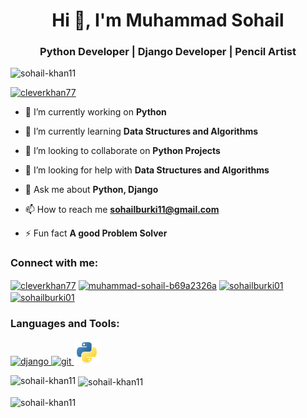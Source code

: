 <h1 align="center">Hi 👋, I'm Muhammad Sohail</h1>
<h3 align="center">Python Developer | Django Developer | Pencil Artist</h3>

<p align="left"> <img src="https://komarev.com/ghpvc/?username=sohail-khan11&label=Profile%20views&color=0e75b6&style=flat" alt="sohail-khan11" /> </p>

<p align="left"> <a href="https://twitter.com/cleverkhan77" target="blank"><img src="https://img.shields.io/twitter/follow/cleverkhan77?logo=twitter&style=for-the-badge" alt="cleverkhan77" /></a> </p>

- 🔭 I’m currently working on **Python**

- 🌱 I’m currently learning **Data Structures and Algorithms**

- 👯 I’m looking to collaborate on **Python Projects**

- 🤝 I’m looking for help with **Data Structures and Algorithms**

- 💬 Ask me about **Python, Django**

- 📫 How to reach me **sohailburki11@gmail.com**

- ⚡ Fun fact **A good Problem Solver**

<h3 align="left">Connect with me:</h3>
<p align="left">
<a href="https://twitter.com/cleverkhan77" target="blank"><img align="center" src="https://raw.githubusercontent.com/rahuldkjain/github-profile-readme-generator/master/src/images/icons/Social/twitter.svg" alt="cleverkhan77" height="30" width="40" /></a>
<a href="https://linkedin.com/in/muhammad-sohail-b69a2326a" target="blank"><img align="center" src="https://raw.githubusercontent.com/rahuldkjain/github-profile-readme-generator/master/src/images/icons/Social/linked-in-alt.svg" alt="muhammad-sohail-b69a2326a" height="30" width="40" /></a>
<a href="https://www.hackerrank.com/sohailburki01" target="blank"><img align="center" src="https://raw.githubusercontent.com/rahuldkjain/github-profile-readme-generator/master/src/images/icons/Social/hackerrank.svg" alt="sohailburki01" height="30" width="40" /></a>
<a href="https://www.leetcode.com/sohailburki01" target="blank"><img align="center" src="https://raw.githubusercontent.com/rahuldkjain/github-profile-readme-generator/master/src/images/icons/Social/leet-code.svg" alt="sohailburki01" height="30" width="40" /></a>
</p>

<h3 align="left">Languages and Tools:</h3>
<p align="left"> <a href="https://www.djangoproject.com/" target="_blank" rel="noreferrer"> <img src="https://cdn.worldvectorlogo.com/logos/django.svg" alt="django" width="40" height="40"/> </a> <a href="https://git-scm.com/" target="_blank" rel="noreferrer"> <img src="https://www.vectorlogo.zone/logos/git-scm/git-scm-icon.svg" alt="git" width="40" height="40"/> </a> <a href="https://www.python.org" target="_blank" rel="noreferrer"> <img src="https://raw.githubusercontent.com/devicons/devicon/master/icons/python/python-original.svg" alt="python" width="40" height="40"/> </a> </p>

<p><img align="left" src="https://github-readme-stats.vercel.app/api/top-langs?username=sohail-khan11&show_icons=true&locale=en&layout=compact" alt="sohail-khan11" /></p>

<p>&nbsp;<img align="center" src="https://github-readme-stats.vercel.app/api?username=sohail-khan11&show_icons=true&locale=en" alt="sohail-khan11" /></p>

<p><img align="center" src="https://github-readme-streak-stats.herokuapp.com/?user=sohail-khan11&" alt="sohail-khan11" /></p>
